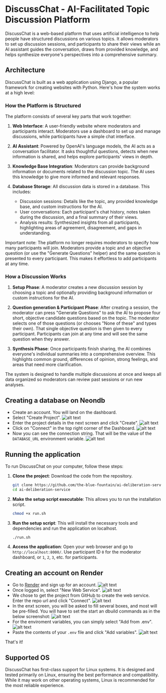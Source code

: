 # DiscussChat - AI-Facilitated Topic Discussion Platform

DiscussChat is a web-based platform that uses artificial intelligence to help people have structured discussions on various topics. It allows moderators to set up discussion sessions, and participants to share their views while an AI assistant guides the conversation, draws from provided knowledge, and helps synthesize everyone's perspectives into a comprehensive summary.

## Architecture

DiscussChat is built as a web application using Django, a popular framework for creating websites with Python. Here's how the system works at a high level:

### How the Platform is Structured

The platform consists of several key parts that work together:

1. **Web Interface**: A user-friendly website where moderators and participants interact. Moderators use a dashboard to set up and manage discussions, while participants have a simple chat interface.

2. **AI Assistant**: Powered by OpenAI's language models, the AI acts as a conversation facilitator. It asks thoughtful questions, detects when new information is shared, and helps explore participants' views in depth.

3. **Knowledge Base Integration**: Moderators can provide background information or documents related to the discussion topic. The AI uses this knowledge to give more informed and relevant responses.

4. **Database Storage**: All discussion data is stored in a database. This includes:
   - Discussion sessions: Details like the topic, any provided knowledge base, and custom instructions for the AI.
   - User conversations: Each participant's chat history, notes taken during the discussion, and a final summary of their views.
   - Analysis results: Synthesized insights from all participants, highlighting areas of agreement, disagreement, and gaps in understanding.

Important note: The platform no longer requires moderators to specify how many participants will join. Moderators provide a topic and an objective question (or use the "Generate Questions" helper) and the same question is presented to every participant. This makes it effortless to add participants at any time.

### How a Discussion Works

1. **Setup Phase**: A moderator creates a new discussion session by choosing a topic and optionally providing background information or custom instructions for the AI.

2. **Question generation & Participant Phase**: After creating a session, the moderator can press "Generate Questions" to ask the AI to propose four short, objective candidate questions based on the topic. The moderator selects one of those questions (or chooses "None of these" and types their own). That single objective question is then given to every participant. Participants can join at any time and will see the same question when they answer.

3. **Synthesis Phase**: Once participants finish sharing, the AI combines everyone's individual summaries into a comprehensive overview. This highlights common ground, differences of opinion, strong feelings, and areas that need more clarification.

The system is designed to handle multiple discussions at once and keeps all data organized so moderators can review past sessions or run new analyses.

## Creating a database on Neondb

- Create an account. You will land on the dashboard.
- Select "Create Project".
![alt text](screenshots/create-project.png)
- Enter the project details in the next screen and click "Create".
![alt text](screenshots/create-project.png)
- Click on "Connect" in the top right corner of the Dashboard.
![alt text](screenshots/dashboard.png)
- Now you can see the connection string. That will be the value of the `DATABASE_URL` environment variable.
![alt text](screenshots/connection_string.png)
   
## Running the application

To run DiscussChat on your computer, follow these steps:

1. **Clone the project**: Download the code from the repository.
   ```bash
   git clone https://github.com/the-blue-fountain/ai-deliberation-service.git
   cd ai-deliberation-service
   ```

2. **Make the setup script executable**: This allows you to run the installation script.
   ```bash
   chmod +x run.sh
   ```

3. **Run the setup script**: This will install the necessary tools and dependencies and run the application on localhost.
   ```bash
   ./run.sh
   ```

6. **Access the application**: Open your web browser and go to `http://localhost:8000/`. Use participant ID `0` for the moderator dashboard, or `1`, `2`, `3`, etc. for participants.

## Creating an account on Render

- Go to [Render](https://render.com/) and sign up for an account.
![alt text](screenshots/create-account-render.png)
- Once logged in, select "New Web Service".
![alt text](screenshots/web-services.png)
- We chose to get the project from GitHub to create the web service. Enter the repo url and click "Connect".
![alt text](screenshots/create-web-service.png)
- In the enxt screen, you will be asked to fill several boxes, and most will be pre-filled. You will have to set the start an dbuild commands as in the below screenshot:
![alt text](screenshots/commands.png)
- For the enviroment variables, you can simply select "Add from .env".
![alt text](screenshots/env.png)
- Paste the contents of your `.env` file and click "Add variables".
![alt text](screenshots/env-add.png)

That's it!
## Supported OS

DiscussChat has first-class support for Linux systems. It is designed and tested primarily on Linux, ensuring the best performance and compatibility. While it may work on other operating systems, Linux is recommended for the most reliable experience.
